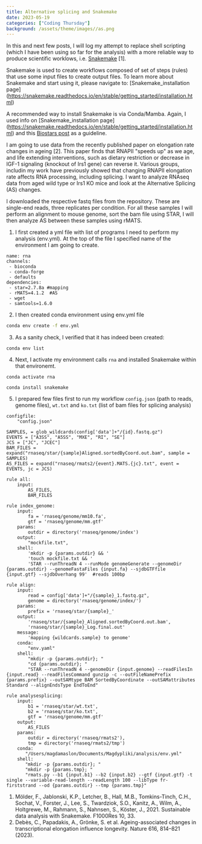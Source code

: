 ```yaml
---
title: Alternative splicing and Snakemake
date: 2023-05-19
categories: ["Coding Thursday"]
background: /assets/theme/images//as.png
---
```

In this and next few posts, I will log my attempt to replace shell scripting (which I have been using so far for the analysis) with a more 
reliable way to produce scientific worklows, i.e. [Snakemake](https://snakemake.readthedocs.io/en/stable/) [1].

Snakemake is used to create workflows composed of set of steps (rules) that use some input files to create output files. To learn more about Snakemake and start using it, please navigate to: [Snakemake_installation page] (https://snakemake.readthedocs.io/en/stable/getting_started/installation.html)

A recommended way to install Snakemake is via Conda/Mamba. Again, I used info on [Snakemake_installation page] (https://snakemake.readthedocs.io/en/stable/getting_started/installation.html) and this [Biostars post](https://www.biostars.org/p/335903/) as a guideline.

I am going to use data from the recently published paper on elongation rate changes in ageing [2]. This paper finds that RNAPII "speeds up" as we age, and life extending interventions, such as dietary restriction or decrease in IGF-1 signaling (knockout of Irs1 gene) can reverse it. Various groups, includin my work have previously showed that changing RNAPII elongation rate affects RNA processing, including splicing. I want to analyze RNAseq data from aged wild type or Irs1 KO mice and look at the Alternative Splicing (AS) changes. 

I downloaded the respective fastq files from the repository. These are single-end reads, three replicates per condition. For all these samples I will perform an alignment to mouse genome, sort the bam file using STAR, I will then analyze AS between these samples using rMATS.

1. I first created a yml file with list of programs I need to perform my analysis (env.yml). At the top of the file I specified name of the environment I am going to create.  

```
name: rna
channels:
 - bioconda
 - conda-forge
 - defaults
dependencies:
 - star=2.7.8a #mapping
 - rMATS=4.1.2  #AS
 - wget
 - samtools=1.6.0
 ```
 2. I then created conda environment using env.yml file

```bash
conda env create -f env.yml
```
3. As a sanity check, I verified that it has indeed been created: 

```
conda env list
```

4. Next, I activate my environment calls `rna` and installed Snakemake within that environemt. 

```
conda activate rna
```
```
conda install snakemake
```
5. I prepared few files first to run my workflow `config.json` (path to reads, genome files), `wt.txt` and `ko.txt` (list of bam files for splicing analysis)

```
configfile:
    "config.json"

SAMPLES, = glob_wildcards(config['data']+"/{id}.fastq.gz")
EVENTS = ["A3SS", "A5SS", "MXE", "RI", "SE"]
JCS = ["JC", "JCEC"]
BAM_FILES = expand("rnaseq/star/{sample}Aligned.sortedByCoord.out.bam", sample = SAMPLES)
AS_FILES = expand("rnaseq/rmats2/{event}.MATS.{jc}.txt", event = EVENTS, jc = JCS)

rule all:
    input:
        AS_FILES,
        BAM_FILES

rule index_genome:
    input:
        fa = 'rnaseq/genome/mm10.fa',
        gtf = 'rnaseq/genome/mm.gtf'
    params:
        outdir = directory('rnaseq/genome/index')
    output:
        "mockfile.txt",
    shell:
        'mkdir -p {params.outdir} && '
        'touch mockfile.txt && '
        'STAR --runThreadN 4 --runMode genomeGenerate --genomeDir {params.outdir} --genomeFastaFiles {input.fa} --sjdbGTFfile {input.gtf} --sjdbOverhang 99'  #reads 100bp

rule align:
    input:
        read = config['data']+"/{sample}_1.fastq.gz", 
        genome = directory('rnaseq/genome/index/')
    params:
        prefix = 'rnaseq/star/{sample}_'
    output:
        'rnaseq/star/{sample}_Aligned.sortedByCoord.out.bam',
        'rnaseq/star/{sample}_Log.final.out'
    message:
        'mapping {wildcards.sample} to genome'
    conda:
        "env.yaml"
    shell:
        "mkdir -p {params.outdir}; "
        "cd {params.outdir}; "
        "STAR --runThreadN 4 --genomeDir {input.genome} --readFilesIn {input.read} --readFilesCommand gunzip -c --outFileNamePrefix {params.prefix} --outSAMtype BAM SortedByCoordinate --outSAMattributes Standard --alignEndsType EndToEnd"

rule analysesplicing:
    input:
        b1 = 'rnaseq/star/wt.txt',
        b2 = 'rnaseq/star/ko.txt',
        gtf = 'rnaseq/genome/mm.gtf'
    output:
        AS_FILES
    params:
        outdir = directory('rnaseq/rmats2'),
        tmp = directory('rnaseq/rmats2/tmp')
    conda:
       "/Users/magdamaslon/Documents/Magdypliki/analysis/env.yml"
    shell:
       "mkdir -p {params.outdir}; "
       "mkdir -p {params.tmp}; "
       "rmats.py --b1 {input.b1} --b2 {input.b2} --gtf {input.gtf} -t single --variable-read-length --readLength 100 --libType fr-firststrand --od {params.outdir} --tmp {params.tmp}"
```

1. Mölder, F., Jablonski, K.P., Letcher, B., Hall, M.B., Tomkins-Tinch, C.H., Sochat, V., Forster, J., Lee, S., Twardziok, S.O., Kanitz, A., Wilm, A., Holtgrewe, M., Rahmann, S., Nahnsen, S., Köster, J., 2021. Sustainable data analysis with Snakemake. F1000Res 10, 33.
2. Debès, C., Papadakis, A., Grönke, S. et al. Ageing-associated changes in transcriptional elongation influence longevity. Nature 616, 814–821 (2023).
